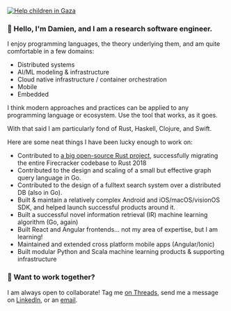 [![Help children in Gaza](https://img.shields.io/badge/Help%20children%20in%20Gaza-8A2BE2)](https://www.unicef.org/emergencies/children-gaza-need-lifesaving-support)

### 👋  Hello, I'm Damien, and I am a research software engineer.

I enjoy programming languages, the theory underlying them, and am quite comfortable in a few domains:
- Distributed systems
- AI/ML modeling & infrastructure
- Cloud native infrastructure / container orchestration
- Mobile
- Embedded

I think modern approaches and practices can be applied to any programming language or ecosystem. Use the tool that works, as it goes.

With that said I am particularly fond of Rust, Haskell, Clojure, and Swift. 

Here are some neat things I have been lucky enough to work on:
- Contributed to [a big open-source Rust project][4], successfully migrating the entire Firecracker codebase to Rust 2018
- Contributed to the design and scaling of a small but effective graph query language in Go.
- Contributed to the design of a fulltext search system over a distributed DB (also in Go).
- Built & maintain a relatively complex Android and iOS/macOS/visionOS SDK, and helped launch successful products around it.
- Built a successful novel information retrieval (IR) machine learning algorithm (Go, again)
- Built React and Angular frontends... not my area of expertise, but I am learning!
- Maintained and extended cross platform mobile apps (Angular/Ionic)
- Built modular Python and Scala machine learning products & supporting infrastructure

### 🤝  Want to work together?

I am always open to collaborate! Tag me [on Threads][2], send me a message on [LinkedIn][1], or an [email][3].

[1]: https://linkedin.com/in/damienstanton
[2]: https://www.threads.net/@damien_stanton
[3]: mailto:damien@damienstanton.com
[4]: https://firecracker-microvm.github.io/
